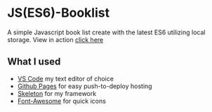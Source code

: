 # JS(ES6)-Booklist

A simple Javascript book list create with the latest ES6 utilizing local storage.
View in action [click here](https://jacobwebster.github.io/JSes6-Booklist/)

## What I used
- [VS Code](https://code.visualstudio.com/) my text editor of choice
- [Github Pages](https://pages.github.com/) for easy push-to-deploy hosting
- [Skeleton](http://getskeleton.com/) for my framework
- [Font-Awesome](https://fontawesome.com//) for quick icons

